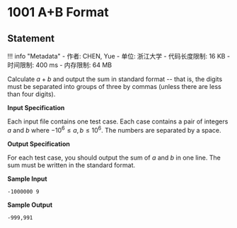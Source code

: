 
# 1001 A+B Format

## Statement

!!! info "Metadata"
    - 作者: CHEN, Yue
    - 单位: 浙江大学
    - 代码长度限制: 16 KB
    - 时间限制: 400 ms
    - 内存限制: 64 MB

Calculate $a + b$ and output the sum in standard format -- that is, the digits must be separated into groups of three by commas (unless there are less than four digits).

**Input Specification**

Each input file contains one test case. Each case contains a pair of integers $a$ and $b$ where $-10^6 \le a, b \le 10^6$. The numbers are separated by a space.

**Output Specification**

For each test case, you should output the sum of $a$ and $b$ in one line. The sum must be written in the standard format.

**Sample Input**
```plaintext
-1000000 9
```

**Sample Output**
```plaintext
-999,991
```
